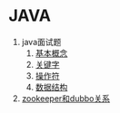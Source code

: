 ﻿# JAVA

 1. java面试题
    1. [基本概念](./interview/1.md)
    2. [关键字](./interview/2.md)
    3. [操作符](./interview/3.md)
    4. [数据结构](./interview/4.md)
 2. [zookeeper和dubbo关系](zk.md)


